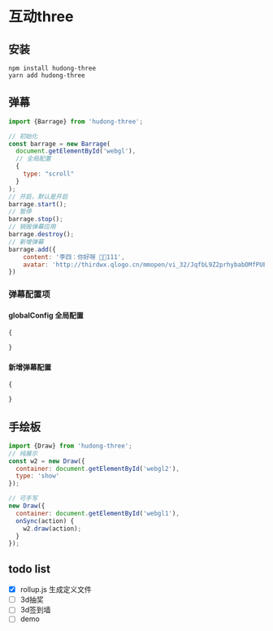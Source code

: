 # 互动three
## 安装
```
npm install hudong-three
yarn add hudong-three
```

## 弹幕
```javascript
import {Barrage} from 'hudong-three';

// 初始化
const barrage = new Barrage(
  document.getElementById('webgl'),
  // 全局配置
  {
    type: "scroll"
  }
);
// 开启，默认是开启
barrage.start();
// 暂停
barrage.stop();
// 销毁弹幕应用
barrage.destroy();
// 新增弹幕
barrage.add({
    content: '李四：你好呀 🤘🏻111',
    avatar: 'http://thirdwx.qlogo.cn/mmopen/vi_32/JqfbL9Z2prhybabOMfPUELUQAichrtTLCWFCUr6hTicMCE77qwSPsHm7wRNpzPY2kdG3RrlLco6shVAiatGtsIDgw/132',
})
```

### 弹幕配置项
#### globalConfig 全局配置

```javascript
{

}
```

#### 新增弹幕配置

```javascript
{

}
```

## 手绘板
```javascript
import {Draw} from 'hudong-three';
// 纯展示
const w2 = new Draw({
  container: document.getElementById('webgl2'),
  type: 'show'
});

// 可手写
new Draw({
  container: document.getElementById('webgl1'),
  onSync(action) {
    w2.draw(action);
  }
});
```

## todo list
- [x] rollup.js 生成定义文件
- [ ] 3d抽奖
- [ ] 3d签到墙
- [ ] demo
